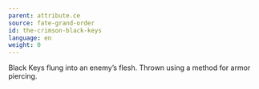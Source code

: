```yaml
---
parent: attribute.ce
source: fate-grand-order
id: the-crimson-black-keys
language: en
weight: 0
---
```


Black Keys flung into an enemy’s flesh.
Thrown using a method for armor piercing.
